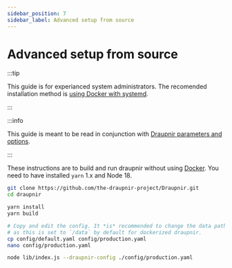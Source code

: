 ```yaml
---
sidebar_position: 7
sidebar_label: Advanced setup from source
---
```


# Advanced setup from source

:::tip

This guide is for experianced system administrators.
The recomended installation method is [using Docker with systemd](./systemd).

:::

:::info

This guide is meant to be read in conjunction with [Draupnir parameters and options](./starting_draupnir).

:::

These instructions are to build and run draupnir without using [Docker](./setup_docker.md).
You need to have installed `yarn` 1.x and Node 18.

```bash
git clone https://github.com/the-draupnir-project/Draupnir.git
cd draupnir

yarn install
yarn build

# Copy and edit the config. It *is* recommended to change the data path,
# as this is set to `/data` by default for dockerized draupnir.
cp config/default.yaml config/production.yaml
nano config/production.yaml

node lib/index.js --draupnir-config ./config/production.yaml
```
